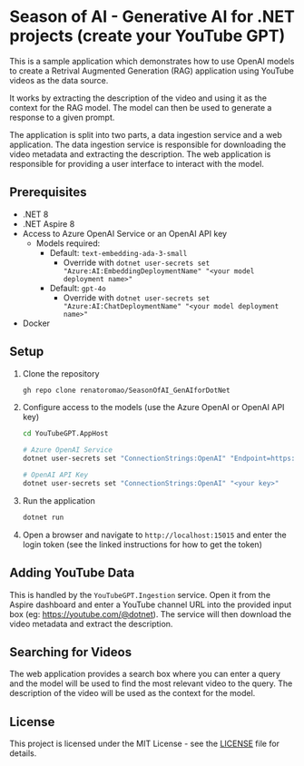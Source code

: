 # Season of AI - Generative AI for .NET projects (create your YouTube GPT)

This is a sample application which demonstrates how to use OpenAI models to create a Retrival Augmented Generation (RAG) application using YouTube videos as the data source.

It works by extracting the description of the video and using it as the context for the RAG model. The model can then be used to generate a response to a given prompt.

The application is split into two parts, a data ingestion service and a web application. The data ingestion service is responsible for downloading the video metadata and extracting the description. The web application is responsible for providing a user interface to interact with the model.

## Prerequisites

- .NET 8
- .NET Aspire 8
- Access to Azure OpenAI Service or an OpenAI API key
  - Models required:
    - Default: `text-embedding-ada-3-small`
      - Override with `dotnet user-secrets set "Azure:AI:EmbeddingDeploymentName" "<your model deployment name>"`
    - Default: `gpt-4o`
      - Override with `dotnet user-secrets set "Azure:AI:ChatDeploymentName" "<your model deployment name>"`
- Docker

## Setup

1. Clone the repository

   ```bash
   gh repo clone renatoromao/SeasonOfAI_GenAIforDotNet
   ```

1. Configure access to the models (use the Azure OpenAI or OpenAI API key)

   ```bash
   cd YouTubeGPT.AppHost

   # Azure OpenAI Service
   dotnet user-secrets set "ConnectionStrings:OpenAI" "Endpoint=https://<your-endpoint>.cognitiveservices.azure.com/;Key=<your-key>"

   # OpenAI API Key
   dotnet user-secrets set "ConnectionStrings:OpenAI" "<your key>"
   ```

1. Run the application

   ```bash
   dotnet run
   ```

1. Open a browser and navigate to `http://localhost:15015` and enter the login token (see the linked instructions for how to get the token)

## Adding YouTube Data

This is handled by the `YouTubeGPT.Ingestion` service. Open it from the Aspire dashboard and enter a YouTube channel URL into the provided input box (eg: https://youtube.com/@dotnet). The service will then download the video metadata and extract the description.

## Searching for Videos

The web application provides a search box where you can enter a query and the model will be used to find the most relevant video to the query. The description of the video will be used as the context for the model.

## License

This project is licensed under the MIT License - see the [LICENSE](LICENSE) file for details.

